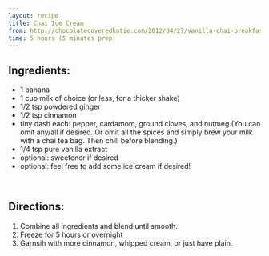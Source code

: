 ```yaml
---
layout: recipe
title: Chai Ice Cream
from: http://chocolatecoveredkatie.com/2012/04/27/vanilla-chai-breakfast-shakes/
time: 5 hours (5 minutes prep)
---
```


Ingredients:
------------

* 1 banana 
* 1 cup milk of choice (or less, for a thicker shake)
* 1/2 tsp powdered ginger
* 1/2 tsp cinnamon
* tiny dash each: pepper, cardamom, ground cloves, and nutmeg (You can omit any/all if desired. Or omit all the spices and simply brew your milk with a chai tea bag. Then chill before blending.) 
* 1/4 tsp pure vanilla extract
* optional: sweetener if desired
* optional: feel free to add some ice cream if desired!


<br>

Directions:
-----------

1. Combine all ingredients and blend until smooth. 
2. Freeze for 5 hours or overnight
3. Garnsih with more cinnamon, whipped cream, or just have plain. 

